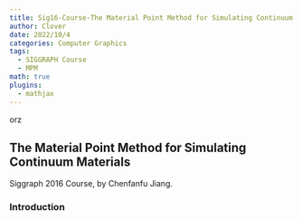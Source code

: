 ```yaml
---
title: Sig16-Course-The Material Point Method for Simulating Continuum Materials
author: Clover
date: 2022/10/4 
categories: Computer Graphics
tags:
  - SIGGRAPH Course
  - MPM
math: true
plugins:
  - mathjax
---
```


orz

<!--more-->

## The Material Point Method for Simulating Continuum Materials

Siggraph 2016 Course, by Chenfanfu Jiang.

### Introduction

